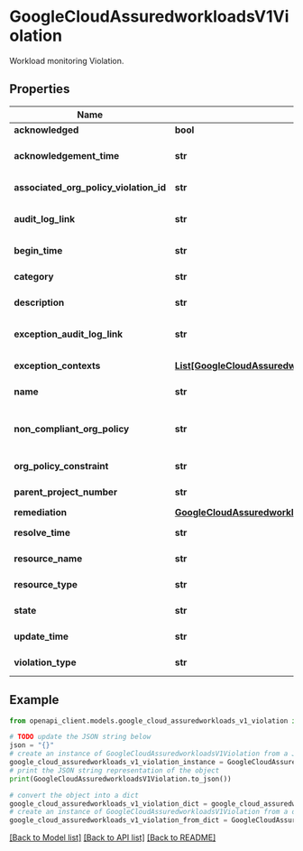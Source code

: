 # GoogleCloudAssuredworkloadsV1Violation

Workload monitoring Violation.

## Properties

Name | Type | Description | Notes
------------ | ------------- | ------------- | -------------
**acknowledged** | **bool** | A boolean that indicates if the violation is acknowledged | [optional] 
**acknowledgement_time** | **str** | Optional. Timestamp when this violation was acknowledged first. Check exception_contexts to find the last time the violation was acknowledged when there are more than one violations. This field will be absent when acknowledged field is marked as false. | [optional] 
**associated_org_policy_violation_id** | **str** | Optional. Output only. Violation Id of the org-policy violation due to which the resource violation is caused. Empty for org-policy violations. | [optional] [readonly] 
**audit_log_link** | **str** | Output only. Immutable. Audit Log Link for violated resource Format: https://console.cloud.google.com/logs/query;query&#x3D;{logName}{protoPayload.resourceName}{timeRange}{folder} | [optional] [readonly] 
**begin_time** | **str** | Output only. Time of the event which triggered the Violation. | [optional] [readonly] 
**category** | **str** | Output only. Category under which this violation is mapped. e.g. Location, Service Usage, Access, Encryption, etc. | [optional] [readonly] 
**description** | **str** | Output only. Description for the Violation. e.g. OrgPolicy gcp.resourceLocations has non compliant value. | [optional] [readonly] 
**exception_audit_log_link** | **str** | Output only. Immutable. Audit Log link to find business justification provided for violation exception. Format: https://console.cloud.google.com/logs/query;query&#x3D;{logName}{protoPayload.resourceName}{protoPayload.methodName}{timeRange}{organization} | [optional] [readonly] 
**exception_contexts** | [**List[GoogleCloudAssuredworkloadsV1ViolationExceptionContext]**](GoogleCloudAssuredworkloadsV1ViolationExceptionContext.md) | Output only. List of all the exception detail added for the violation. | [optional] [readonly] 
**name** | **str** | Output only. Immutable. Name of the Violation. Format: organizations/{organization}/locations/{location}/workloads/{workload_id}/violations/{violations_id} | [optional] [readonly] 
**non_compliant_org_policy** | **str** | Output only. Immutable. Name of the OrgPolicy which was modified with non-compliant change and resulted this violation. Format: projects/{project_number}/policies/{constraint_name} folders/{folder_id}/policies/{constraint_name} organizations/{organization_id}/policies/{constraint_name} | [optional] [readonly] 
**org_policy_constraint** | **str** | Output only. Immutable. The org-policy-constraint that was incorrectly changed, which resulted in this violation. | [optional] [readonly] 
**parent_project_number** | **str** | Optional. Output only. Parent project number where resource is present. Empty for org-policy violations. | [optional] [readonly] 
**remediation** | [**GoogleCloudAssuredworkloadsV1ViolationRemediation**](GoogleCloudAssuredworkloadsV1ViolationRemediation.md) |  | [optional] 
**resolve_time** | **str** | Output only. Time of the event which fixed the Violation. If the violation is ACTIVE this will be empty. | [optional] [readonly] 
**resource_name** | **str** | Optional. Output only. Name of the resource like //storage.googleapis.com/myprojectxyz-testbucket. Empty for org-policy violations. | [optional] [readonly] 
**resource_type** | **str** | Optional. Output only. Type of the resource like compute.googleapis.com/Disk, etc. Empty for org-policy violations. | [optional] [readonly] 
**state** | **str** | Output only. State of the violation | [optional] [readonly] 
**update_time** | **str** | Output only. The last time when the Violation record was updated. | [optional] [readonly] 
**violation_type** | **str** | Output only. Type of the violation | [optional] [readonly] 

## Example

```python
from openapi_client.models.google_cloud_assuredworkloads_v1_violation import GoogleCloudAssuredworkloadsV1Violation

# TODO update the JSON string below
json = "{}"
# create an instance of GoogleCloudAssuredworkloadsV1Violation from a JSON string
google_cloud_assuredworkloads_v1_violation_instance = GoogleCloudAssuredworkloadsV1Violation.from_json(json)
# print the JSON string representation of the object
print(GoogleCloudAssuredworkloadsV1Violation.to_json())

# convert the object into a dict
google_cloud_assuredworkloads_v1_violation_dict = google_cloud_assuredworkloads_v1_violation_instance.to_dict()
# create an instance of GoogleCloudAssuredworkloadsV1Violation from a dict
google_cloud_assuredworkloads_v1_violation_from_dict = GoogleCloudAssuredworkloadsV1Violation.from_dict(google_cloud_assuredworkloads_v1_violation_dict)
```
[[Back to Model list]](../README.md#documentation-for-models) [[Back to API list]](../README.md#documentation-for-api-endpoints) [[Back to README]](../README.md)



